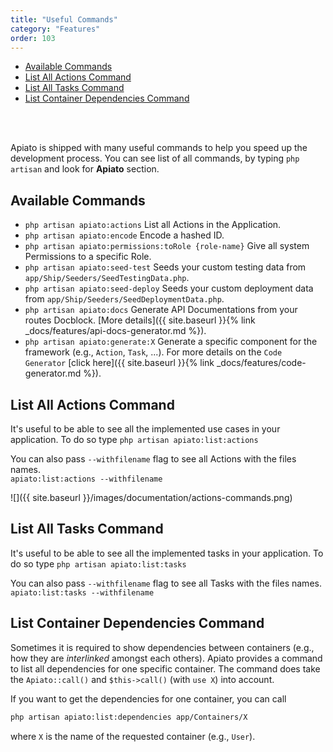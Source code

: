 ```yaml
---
title: "Useful Commands"
category: "Features"
order: 103
---
```


- [Available Commands](#available-commands)
- [List All Actions Command](#list-all-actions-command)
- [List All Tasks Command](#list-all-tasks-command)
- [List Container Dependencies Command](#list-container-dependencies-command)

<br>
<br>

Apiato is shipped with many useful commands to help you speed up the development process.
You can see list of all commands, by typing `php artisan` and look for **Apiato** section.

<a name="available-commands"></a>
## Available Commands

- `php artisan apiato:actions` List all Actions in the Application.
- `php artisan apiato:encode` Encode a hashed ID.
- `php artisan apiato:permissions:toRole {role-name}` Give all system Permissions to a specific Role.
- `php artisan apiato:seed-test` Seeds your custom testing data from `app/Ship/Seeders/SeedTestingData.php`.
- `php artisan apiato:seed-deploy` Seeds your custom deployment data from `app/Ship/Seeders/SeedDeploymentData.php`.
- `php artisan apiato:docs` Generate API Documentations from your routes Docblock. [More details]({{ site.baseurl }}{% link _docs/features/api-docs-generator.md %}). 
- `php artisan apiato:generate:X` Generate a specific component for the framework (e.g., `Action`, `Task`, ...). For more details on the `Code Generator` [click here]({{ site.baseurl }}{% link _docs/features/code-generator.md %}).


<a name="list-all-actions-command"></a>
## List All Actions Command

It's useful to be able to see all the implemented use cases in your application. To do so type
`php artisan apiato:list:actions`

You can also pass `--withfilename` flag to see all Actions with the files names.  
`apiato:list:actions --withfilename`

![]({{ site.baseurl }}/images/documentation/actions-commands.png)

<a name="list-all-tasks-command"></a>
## List All Tasks Command

It's useful to be able to see all the implemented tasks in your application. To do so type
`php artisan apiato:list:tasks`

You can also pass `--withfilename` flag to see all Tasks with the files names.  
`apiato:list:tasks --withfilename`

<a name="list-container-dependencies-command"></a>
## List Container Dependencies Command

Sometimes it is required to show dependencies between containers (e.g., how they are _interlinked_ amongst each others). 
Apiato provides a command to list all dependencies for one specific container. The command does take the `Apiato::call()` and `$this->call()` (with `use X`) into account.

If you want to get the dependencies for one container, you can call 

```bash
php artisan apiato:list:dependencies app/Containers/X
```

where `X` is the name of the requested container (e.g., `User`).


